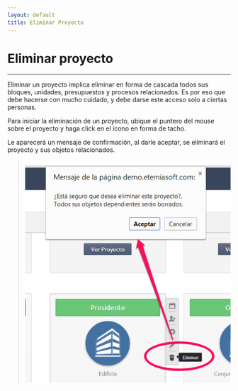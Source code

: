 ```yaml
---
layout: default
title: Eliminar Proyecto
---
```


# Eliminar proyecto
---------------------------------------
  
  Eliminar un proyecto implica eliminar en forma de cascada todos sus bloques, unidades, presupuestos y procesos relacionados. Es por eso que debe hacerse con mucho cuidado, y debe darse este acceso solo a ciertas personas.

  Para iniciar la eliminación de un proyecto, ubique el puntero del mouse sobre el proyecto y haga click en el ícono en forma de tacho.
  
  Le aparecerá un mensaje de confirmación, al darle aceptar, se eliminará el proyecto y sus objetos relacionados.
  >![Proyectos](/images/mensajeeliminarproyecto.png)

